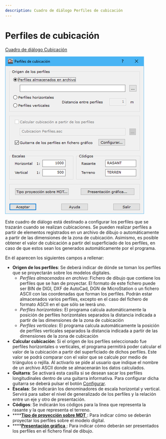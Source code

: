 ```yaml
---
description: Cuadro de diálogo Perfiles de cubicación
---
```


# Perfiles de cubicación

[Cuadro de diálogo Cubicación](./)

![Cuadro de diálogo Perfiles de cubicación](<../../../.gitbook/assets/image (57).png>)

Este cuadro de diálogo está destinado a configurar los perfiles que se trazarán cuando se realizan cubicaciones. Se pueden realizar perfiles a partir de elementos registrados en un archivo de dibujo o automáticamente a partir de las dimensiones de la zona de cubicación. Asimismo, es posible obtener el valor de cubicación a partir del superficiado de los perfiles, en caso de que estos sean los generados automáticamente por el programa.

En él aparecen los siguientes campos a rellenar:

* **Origen de los perfiles**: Se deberá indicar de dónde se toman los perfiles que se proyectarán sobre los modelos digitales.
  * _Perfiles almacenados en archivo_: Fichero de dibujo que contiene los perfiles que se han de proyectar. El formato de este fichero puede ser BIN de DIGI, DXF de AutoCad, DGN de MicroStation o un fichero ASCII con las coordenadas que forman los perfiles. Podrán estar almacenados varios perfiles, excepto en el caso del fichero de formato ASCII en el que sólo se leerá uno.
  * _Perfiles horizontales_: El programa calcula automáticamente la posición de perfiles horizontales separados la distancia indicada a partir de las dimensiones de la zona de cubicación
  * _Perfiles verticales_: El programa calcula automáticamente la posición de perfiles verticales separados la distancia indicada a partir de las dimensiones de la zona de cubicación
* **Calcular cubicación**: Si el origen de los perfiles seleccionado fue perfiles horizontales o verticales, el programa permitirá poder calcular el valor de la cubicación a partir del superficiado de dichos perfiles. Este valor se podrá comparar con el valor que se calcule por medio de triángulos o rejilla. Al activarlo se pide al usuario que indique el nombre de un archivo ASCII donde se almacenarán los datos calculados.
* **Guitarra**: Se activará esta casilla si se desean sacar los perfiles longitudinales dentro de una guitarra informativa. Para configurar dicha guitarra se deberá pulsar el botón [Configurar](../perfiles/guitarra.md).
* **Escalas**: Se indicarán los denominadores de escala horizontal y vertical. Servirá para saber el nivel de generalizado de los perfiles y la relación entre un eje y otro de presentación.
* **Códigos**: Se indicarán los códigos para la línea que representa la rasante y la que representa el terreno.
* ****[**Tipo de proyección sobre MDT** ](../perfiles/tipo-de-proyeccion.md): Para indicar cómo se deberán proyectar los perfiles sobre el modelo digital.
* ****[**Presentación gráfica** ](../perfiles/presentacion-grafica.md): Para indicar cómo deberán ser presentados los perfiles en el fichero final de dibujo.
